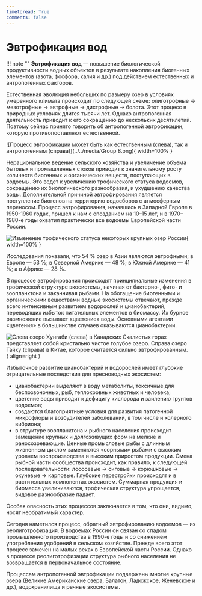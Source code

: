 ```yaml
---
timetoread: True
comments: false
---
```


# Эвтрофикация вод

!!! note ""
    **Эвтрофикация вод** — повышение биологической продуктивности водных объектов в результате накопления биогенных элементов (азота, фосфора, калия и др.) под действием естественных и антропогенных факторов.

Естественная эволюция небольших по размеру озер в условиях умеренного климата происходит по следующей схеме: олиготрофные → мезотрофные → эвтрофные → дистрофные → болота. Этот процесс в природных условиях длится тысячи лет. Однако антропогенная деятельность приводит к его сокращению до нескольких десятилетий. Поэтому сейчас принято говорить об антропогенной эвтрофикации, которую противопоставляют естественной.

![Процесс эвтрофикации может быть как естественным (слева), так и антропогенным (справа)](../../media/Group 8.png){ width=100% }

Нерациональное ведение сельского хозяйства и увеличение объема бытовых и промышленных стоков приводит к значительному росту количеств биогенных и органических веществ, поступающих в водоемы. Это ведет к увеличению трофического статуса водоемов, сокращению их биологического разнообразия, и ухудшению качества воды. Дополнительной причиной эвтрофирования является поступление биогенов на территорию водосборов с атмосферным переносом. Процесс эвтрофирования, начавшись в Западной Европе в 1950-1960 годах, пришел к нам с опозданием на 10–15 лет, и в 1970–1980-е годы охватил практически все водоемы Европейской части России.

![Изменение трофического статуса некоторых крупных озер России](../../media/izmenenie-troficheskogo-statusa-nekotoryh-krupnyh-ozer-rossii.png){ width=100% }

Исследования показали, что 54 % озер в Азии являются эвтрофными; в Европе — 53 %; в Северной Америке — 48 %; в Южной Америке — 41 %; а в Африке — 28 %.

В процессе эвтрофирования происходят принципиальные изменения в трофической структуре экосистемы, начиная от бактерио-, фито- и зоопланктона и заканчивая рыбами. На обогащение биогенными и органическими веществами водные экосистемы отвечают, прежде всего интенсивным развитием водорослей и цианобактерий, переводящих избыток питательных элементов в биомассу. Их бурное размножение вызывает «цветение» воды. Основными агентами «цветения» в большинстве случаев оказываются цианобактерии.

![Слева озеро Хунгаби (слева) в Канадских Скалистых горах представляет собой кристально чистое голубое озеро. Справа озеро Тайху (справа) в Китае, которое считается сильно эвтрофированным.](../../media/ozera.jpg){ align=right }

Избыточное развитие цианобактерий и водорослей имеет глубокие отрицательные последствия для пресноводных экосистем:

- цианобактерии выделяют в воду метаболиты, токсичные для беспозвоночных, рыб, теплокровных животных и человека;
- цветение воды приводит к дефициту кислорода и заилению грунтов водоемов;
- создаются благоприятные условия для развития патогенной микрофлоры и возбудителей заболеваний, в том числе и холерного вибриона;
- в структуре зоопланктона и рыбного населения происходит замещение крупных и долгоживущих форм на мелкие и раносозревающие. Ценные промысловые рыбы с длинным жизненным циклом заменяются «сорными» рыбами с высоким уровнем воспроизводства и высоким приростом продукции. Смена рыбной части сообщества происходит, как правило, к следующей последовательности: лососевые → сиговые → корюшковые → окуневые → карповые. Глубокие перестройки происходят и в растительных компонентах экосистем. Суммарная продукция и биомасса увеличиваются, трофическая структура упрощается, видовое разнообразие падает.

Особая опасность этих процессов заключается в том, что они, видимо, носят необратимый характер.

Сегодня наметился процесс, обратный эвтрофированию водоемов — их реолиготрофизация. В водоемах России он связан со спадом промышленного производства в 1990-е годы и со снижением употребления удобрений в сельском хозяйстве. Прежде всего этот процесс замечен на малых реках в Европейской части России. Однако в процессе реолиготрофизации структура рыбного населения не возвращается в первоначальное состояние.

Процессам антропогенной эвтрофикации подвержены многие крупные озера (Великие Американские озера, Балатон, Ладожское, Женевское и др.), водохранилища и речные экосистемы.